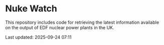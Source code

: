 # Nuke Watch

This repository includes code for retrieving the latest information available on the output of EDF nuclear power plants in the UK.

Last updated: 2025-09-24 07:11